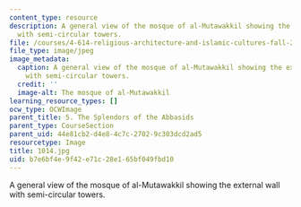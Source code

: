 ```yaml
---
content_type: resource
description: A general view of the mosque of al-Mutawakkil showing the external wall
  with semi-circular towers.
file: /courses/4-614-religious-architecture-and-islamic-cultures-fall-2002/b7e6bf4e9f42e71c28e165bf049fbd10_1014.jpg
file_type: image/jpeg
image_metadata:
  caption: A general view of the mosque of al-Mutawakkil showing the external wall
    with semi-circular towers.
  credit: ''
  image-alt: The mosque of al-Mutawakkil
learning_resource_types: []
ocw_type: OCWImage
parent_title: 5. The Splendors of the Abbasids
parent_type: CourseSection
parent_uid: 44e81cb2-d4e8-4c7c-2702-9c303dcd2ad5
resourcetype: Image
title: 1014.jpg
uid: b7e6bf4e-9f42-e71c-28e1-65bf049fbd10
---
```

A general view of the mosque of al-Mutawakkil showing the external wall with semi-circular towers.

